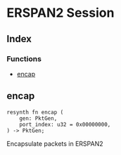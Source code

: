  # ERSPAN2 Session
## Index


### Functions

- [encap](#encap)



## encap
```resynth
resynth fn encap (
    gen: PktGen,
    port_index: u32 = 0x00000000,
) -> PktGen;
```
 Encapsulate packets in ERSPAN2
